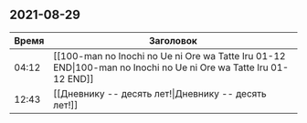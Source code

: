 ## 2021-08-29
| Время | Заголовок |
| --- | --- |
| 04:12 | [[100-man no Inochi no Ue ni Ore wa Tatte Iru 01-12 END\|100-man no Inochi no Ue ni Ore wa Tatte Iru 01-12 END]] |
| 12:43 | [[Дневнику -- десять лет!\|Дневнику -- десять лет!]] |
